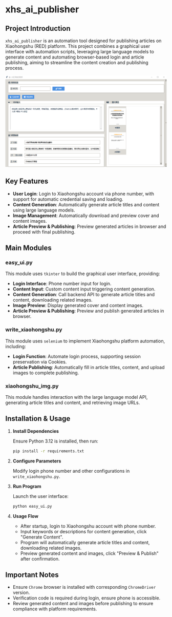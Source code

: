 # xhs_ai_publisher

## Project Introduction

`xhs_ai_publisher` is an automation tool designed for publishing articles on Xiaohongshu (RED) platform. This project combines a graphical user interface with automation scripts, leveraging large language models to generate content and automating browser-based login and article publishing, aiming to streamline the content creation and publishing process.

![Software Interface](8ddacbc223b651db15d2b1a66f6e277.png)

## Key Features

- **User Login**: Login to Xiaohongshu account via phone number, with support for automatic credential saving and loading.
- **Content Generation**: Automatically generate article titles and content using large language models.
- **Image Management**: Automatically download and preview cover and content images.
- **Article Preview & Publishing**: Preview generated articles in browser and proceed with final publishing.

## Main Modules

### easy_ui.py

This module uses `tkinter` to build the graphical user interface, providing:

- **Login Interface**: Phone number input for login.
- **Content Input**: Custom content input triggering content generation.
- **Content Generation**: Call backend API to generate article titles and content, downloading related images.
- **Image Preview**: Display generated cover and content images.
- **Article Preview & Publishing**: Preview and publish generated articles in browser.

### write_xiaohongshu.py

This module uses `selenium` to implement Xiaohongshu platform automation, including:

- **Login Function**: Automate login process, supporting session preservation via Cookies.
- **Article Publishing**: Automatically fill in article titles, content, and upload images to complete publishing.

### xiaohongshu_img.py

This module handles interaction with the large language model API, generating article titles and content, and retrieving image URLs.

## Installation & Usage

1. **Install Dependencies**

   Ensure Python 3.12 is installed, then run:

   ```bash
   pip install -r requirements.txt
   ```

2. **Configure Parameters**

   Modify login phone number and other configurations in `write_xiaohongshu.py`.

3. **Run Program**

   Launch the user interface:

   ```bash
   python easy_ui.py
   ```

4. **Usage Flow**

   - After startup, login to Xiaohongshu account with phone number.
   - Input keywords or descriptions for content generation, click "Generate Content".
   - Program will automatically generate article titles and content, downloading related images.
   - Preview generated content and images, click "Preview & Publish" after confirmation.

## Important Notes

- Ensure `Chrome` browser is installed with corresponding `ChromeDriver` version.
- Verification code is required during login, ensure phone is accessible.
- Review generated content and images before publishing to ensure compliance with platform requirements.
